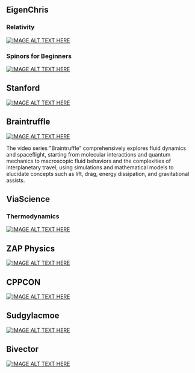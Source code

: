 ## EigenChris

### Relativity

[![IMAGE ALT TEXT HERE](https://img.youtube.com/vi/bEtBncTEc6k/0.jpg)](EigenChris/Relativity.md)


### Spinors for Beginners

[![IMAGE ALT TEXT HERE](https://img.youtube.com/vi/j5soqexrwqY/0.jpg)](EigenChris/Spinors.md)

## Stanford

[![IMAGE ALT TEXT HERE](https://img.youtube.com/vi/pyX8kQ-JzHI/0.jpg)](Stanford/Leonard%20Susskind%20-%20Modern%20Physics%20-%20Classical%20Mechanics.md)


## Braintruffle

[![IMAGE ALT TEXT HERE](https://img.youtube.com/vi/dhYqflvJMXc/0.jpg)](braintruffle/playlist.md)

The video series "Braintruffle" comprehensively explores fluid dynamics and spaceflight, starting from molecular interactions and quantum mechanics to macroscopic fluid behaviors and the complexities of interplanetary travel, using simulations and mathematical models to elucidate concepts such as lift, drag, energy dissipation, and gravitational assists.


## ViaScience

### Thermodynamics


[![IMAGE ALT TEXT HERE](https://img.youtube.com/vi/bWi1bNQyTjg/0.jpg)](ViaScience/Thermodynamics.md)


## ZAP Physics

[![IMAGE ALT TEXT HERE](https://img.youtube.com/vi/0OQ7BhlfAJY/0.jpg)](ZAP%20Physics/playlist.md)



## CPPCON

[![IMAGE ALT TEXT HERE](https://img.youtube.com/vi/fX2W3nNjJIo/0.jpg)](cppcon/CppCon%202017.md)


## Sudgylacmoe

[![IMAGE ALT TEXT HERE](https://img.youtube.com/vi/60z_hpEAtD8/0.jpg)](sudgylacmoe/playlist.md)

## Bivector

[![IMAGE ALT TEXT HERE](https://img.youtube.com/vi/pq9YfdPHhIo/0.jpg)](Bivector/playlist.md)